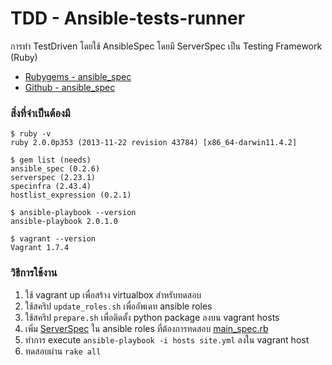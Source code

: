 # TDD - Ansible-tests-runner

การทำ TestDriven โดยใช้ AnsibleSpec
โดยมี ServerSpec เป็น Testing Framework (Ruby)

* [Rubygems - ansible_spec](http://rubygems.org/gems/ansible_spec)
* [Github - ansible_spec](https://github.com/volanja/ansible_spec)

### สิ่งที่จำเป็นต้องมี

```
$ ruby -v
ruby 2.0.0p353 (2013-11-22 revision 43784) [x86_64-darwin11.4.2]

$ gem list (needs)
ansible_spec (0.2.6)
serverspec (2.23.1)
specinfra (2.43.4)
hostlist_expression (0.2.1)

$ ansible-playbook --version
ansible-playbook 2.0.1.0

$ vagrant --version
Vagrant 1.7.4
```

### วิธีการใช้งาน

1. ใช้ vagrant up เพื่อสร้าง virtualbox สำหรับทดสอบ 
2. ใช้สคริป `update_roles.sh` เพื่ออัพเดท ansible roles
3. ใช้สคริป `prepare.sh` เพื่อติดตั้ง python package ลงบน vagrant hosts
4. เพิ่ม [ServerSpec](http://serverspec.org/resource_types.html) ใน ansible roles ที่ต้องการทดสอบ [main_spec.rb](https://github.com/xemoe/ansible-server_preparations/blob/master/spec/main_spec.rb)
5. ทำการ execute `ansible-playbook -i hosts site.yml` ลงใน vagrant host
6. ทดสอบผ่าน `rake all` 

